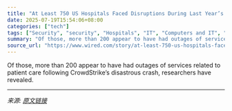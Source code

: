 ```yaml
---
title: "At Least 750 US Hospitals Faced Disruptions During Last Year’s CrowdStrike Outage, Study Finds"
date: 2025-07-19T15:54:06+08:00
categories: ["tech"]
tags: ["Security", "security", "Hospitals", "IT", "Computers and IT", "Downtime"]
summary: "Of those, more than 200 appear to have had outages of services related to patient care following CrowdStrike’s disastrous crash, researchers have revealed."
source_url: "https://www.wired.com/story/at-least-750-us-hospitals-faced-disruptions-during-last-years-crowdstrike-outage-study-finds/"
---
```


Of those, more than 200 appear to have had outages of services related to patient care following CrowdStrike’s disastrous crash, researchers have revealed.

---

*来源: [原文链接](https://www.wired.com/story/at-least-750-us-hospitals-faced-disruptions-during-last-years-crowdstrike-outage-study-finds/)*
